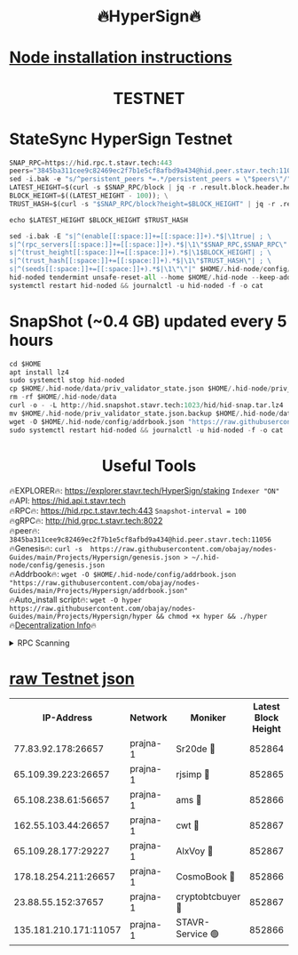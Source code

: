 <h1 align="center"> 🔥HyperSign🔥</h1>

[Node installation instructions](https://github.com/obajay/nodes-Guides/tree/main/Projects/Hypersign)
=

<h1 align="center"> TESTNET</h1>

# StateSync HyperSign Testnet
```python
SNAP_RPC=https://hid.rpc.t.stavr.tech:443
peers="3845ba311cee9c82469ec2f7b1e5cf8afbd9a434@hid.peer.stavr.tech:11056"
sed -i.bak -e "s/^persistent_peers *=.*/persistent_peers = \"$peers\"/" $HOME/.hid-node/config/config.toml
LATEST_HEIGHT=$(curl -s $SNAP_RPC/block | jq -r .result.block.header.height); \
BLOCK_HEIGHT=$((LATEST_HEIGHT - 100)); \
TRUST_HASH=$(curl -s "$SNAP_RPC/block?height=$BLOCK_HEIGHT" | jq -r .result.block_id.hash)

echo $LATEST_HEIGHT $BLOCK_HEIGHT $TRUST_HASH

sed -i.bak -E "s|^(enable[[:space:]]+=[[:space:]]+).*$|\1true| ; \
s|^(rpc_servers[[:space:]]+=[[:space:]]+).*$|\1\"$SNAP_RPC,$SNAP_RPC\"| ; \
s|^(trust_height[[:space:]]+=[[:space:]]+).*$|\1$BLOCK_HEIGHT| ; \
s|^(trust_hash[[:space:]]+=[[:space:]]+).*$|\1\"$TRUST_HASH\"| ; \
s|^(seeds[[:space:]]+=[[:space:]]+).*$|\1\"\"|" $HOME/.hid-node/config/config.toml
hid-noded tendermint unsafe-reset-all --home $HOME/.hid-node --keep-addr-book
systemctl restart hid-noded && journalctl -u hid-noded -f -o cat
```
# SnapShot (~0.4 GB) updated every 5 hours
```python
cd $HOME
apt install lz4
sudo systemctl stop hid-noded
cp $HOME/.hid-node/data/priv_validator_state.json $HOME/.hid-node/priv_validator_state.json.backup
rm -rf $HOME/.hid-node/data
curl -o - -L http://hid.snapshot.stavr.tech:1023/hid/hid-snap.tar.lz4 | lz4 -c -d - | tar -x -C $HOME/.hid-node --strip-components 2
mv $HOME/.hid-node/priv_validator_state.json.backup $HOME/.hid-node/data/priv_validator_state.json
wget -O $HOME/.hid-node/config/addrbook.json "https://raw.githubusercontent.com/obajay/nodes-Guides/main/Projects/Hypersign/addrbook.json"
sudo systemctl restart hid-noded && journalctl -u hid-noded -f -o cat
```

 <h1 align="center"> Useful Tools</h1>

🔥EXPLORER🔥:      https://explorer.stavr.tech/HyperSign/staking        `Indexer "ON"` \
🔥API:             https://hid.api.t.stavr.tech \
🔥RPC🔥:           https://hid.rpc.t.stavr.tech:443              `Snapshot-interval = 100` \
🔥gRPC🔥:          http://hid.grpc.t.stavr.tech:8022 \
🔥peer🔥:          `3845ba311cee9c82469ec2f7b1e5cf8afbd9a434@hid.peer.stavr.tech:11056` \
🔥Genesis🔥:     ```curl -s  https://raw.githubusercontent.com/obajay/nodes-Guides/main/Projects/Hypersign/genesis.json > ~/.hid-node/config/genesis.json``` \
🔥Addrbook🔥:    ```wget -O $HOME/.hid-node/config/addrbook.json "https://raw.githubusercontent.com/obajay/nodes-Guides/main/Projects/Hypersign/addrbook.json"``` \
🔥Auto_install script🔥: ```wget -O hyper https://raw.githubusercontent.com/obajay/nodes-Guides/main/Projects/Hypersign/hyper && chmod +x hyper && ./hyper``` \
🔥[Decentralization Info](https://github.com/obajay/StateSync-snapshots/tree/main/Projects/Hypersign/Decentralization)🔥

<details>
<summary>RPC Scanning</summary>

<h2 align="center"> We scan nodes in real time every 4 hours. And we provide the final result of RPC endpoints.
We cannot influence the operation of these nodes in any way. </h2>


```python
If Voting Power is higher than 0 --> then the Node is a validator of the network and may be subject to attack and be a potential threat to the chain.
```
```python
We marked such validators with a red symbol
```

</details>

[raw Testnet json](https://rpc-check.hypert.stavr.tech/hypert/rpc-hypert-result.json)
=

<table><tr><th>IP-Address</th><th>Network</th><th>Moniker</th><th>Latest Block Height</th><th>Earliest Block Height</th><th>Catching Up</th><th>Tx Index</th><th>Voting Power</th><th>Scan Time</th></tr><tr><td>77.83.92.178:26657</td><td>prajna-1</td><td>Sr20de 🔴</td><td>852864</td><td>1</td><td>False</td><td>on</td><td>1080256</td><td>2024-02-14T12:24:04.175832947UTC</td></tr><tr><td>65.109.39.223:26657</td><td>prajna-1</td><td>rjsimp 🔴</td><td>852865</td><td>1</td><td>False</td><td>on</td><td>1187264</td><td>2024-02-14T12:24:08.649094974UTC</td></tr><tr><td>65.108.238.61:56657</td><td>prajna-1</td><td>ams 🔴</td><td>852866</td><td>1</td><td>False</td><td>on</td><td>1226348</td><td>2024-02-14T12:24:15.443946584UTC</td></tr><tr><td>162.55.103.44:26657</td><td>prajna-1</td><td>cwt 🔴</td><td>852867</td><td>1</td><td>False</td><td>on</td><td>989833</td><td>2024-02-14T12:24:18.130519848UTC</td></tr><tr><td>65.109.28.177:29227</td><td>prajna-1</td><td>AlxVoy 🔴</td><td>852867</td><td>1</td><td>False</td><td>on</td><td>1073855</td><td>2024-02-14T12:24:26.937180067UTC</td></tr><tr><td>178.18.254.211:26657</td><td>prajna-1</td><td>CosmoBook 🔴</td><td>852866</td><td>108201</td><td>False</td><td>on</td><td>990495</td><td>2024-02-14T12:24:15.134455593UTC</td></tr><tr><td>23.88.55.152:37657</td><td>prajna-1</td><td>cryptobtcbuyer 🔴</td><td>852867</td><td>752867</td><td>False</td><td>on</td><td>1212386</td><td>2024-02-14T12:24:18.396780170UTC</td></tr><tr><td>135.181.210.171:11057</td><td>prajna-1</td><td>STAVR-Service 🟢</td><td>852866</td><td>849801</td><td>False</td><td>on</td><td>0</td><td>2024-02-14T12:24:15.769178748UTC</td></tr></table>
